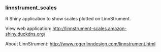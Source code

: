### linnstrument_scales

R Shiny application to show scales plotted on LinnStrument.

View web application: http://linnstrument-scales.amazon-shiny.duckdns.org/

About LinnStrument: http://www.rogerlinndesign.com/linnstrument.html
